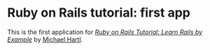 # Ruby on Rails tutorial: first app

This is the first application for [*Ruby on Rails Tutorial: Learn Rails by Example*](http://railstutorial.org/) by [Michael Hartl](http://michaelhartl.com/).

